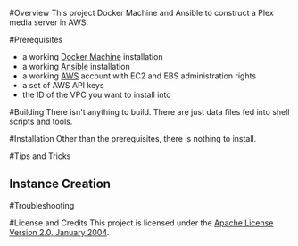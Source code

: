 #Overview
This project Docker Machine and Ansible to construct a Plex media server in AWS.

#Prerequisites
* a working [Docker Machine](http://docker.io) installation
* a working [Ansible](https://www.ansible.com/) installation
* a working [AWS](https://aws.amazon.com/) account with EC2 and EBS administration rights
* a set of AWS API keys
* the ID of the VPC you want to install into 

#Building
There isn't anything to build.  There are just data files fed into shell scripts and tools.

#Installation
Other than the prerequisites, there is nothing to install.

#Tips and Tricks

## Instance Creation
 
#Troubleshooting

#License and Credits
This project is licensed under the [Apache License Version 2.0, January 2004](http://www.apache.org/licenses/).

